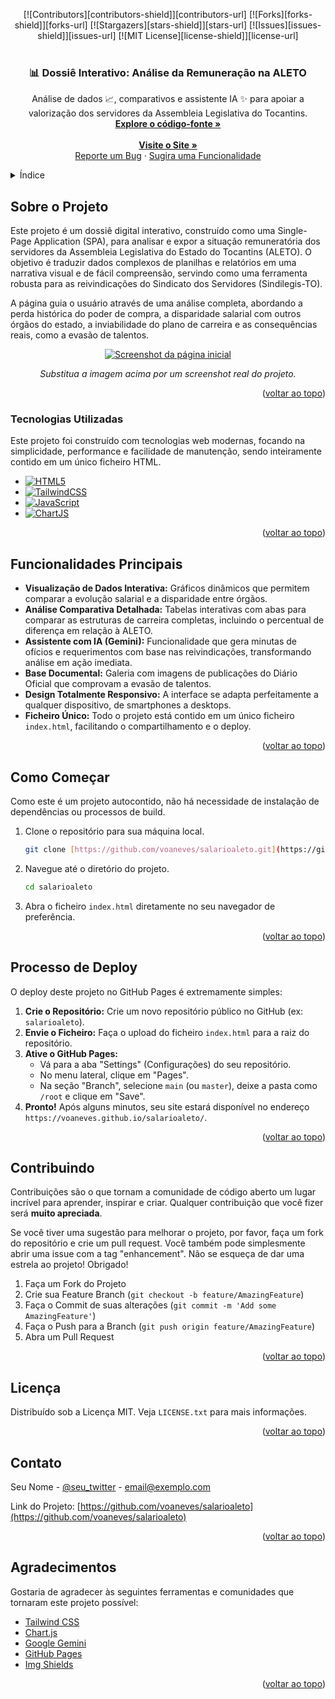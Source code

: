 <a name="readme-top"></a>

<div align="center">
  [![Contributors][contributors-shield]][contributors-url]
  [![Forks][forks-shield]][forks-url]
  [![Stargazers][stars-shield]][stars-url]
  [![Issues][issues-shield]][issues-url]
  [![MIT License][license-shield]][license-url]
</div>
<br />
<div align="center">
  <h3 align="center">📊 Dossiê Interativo: Análise da Remuneração na ALETO</h3>
  <p align="center">
    Análise de dados 📈, comparativos e assistente IA ✨ para apoiar a valorização dos servidores da Assembleia Legislativa do Tocantins.
    <br />
    <a href="https://github.com/voaneves/salarioaleto"><strong>Explore o código-fonte »</strong></a>
    <br />
    <br />
    <a href="https://voaneves.github.io/salarioaleto/"><strong>Visite o Site »</strong></a>
    <br>
    <a href="https://github.com/voaneves/salarioaleto/issues">Reporte um Bug</a>
    ·
    <a href="https://github.com/voaneves/salarioaleto/issues">Sugira uma Funcionalidade</a>
  </p>
</div>

<details>
  <summary>Índice</summary>
  <ol>
    <li>
      <a href="#sobre-o-projeto">Sobre o Projeto</a>
      <ul>
        <li><a href="#tecnologias-utilizadas">Tecnologias Utilizadas</a></li>
      </ul>
    </li>
    <li><a href="#funcionalidades-principais">Funcionalidades Principais</a></li>
    <li><a href="#como-começar">Como Começar</a></li>
    <li><a href="#processo-de-deploy">Processo de Deploy</a></li>
    <li><a href="#contribuindo">Contribuindo</a></li>
    <li><a href="#licença">Licença</a></li>
    <li><a href="#contato">Contato</a></li>
    <li><a href="#agradecimentos">Agradecimentos</a></li>
  </ol>
</details>

## Sobre o Projeto

Este projeto é um dossiê digital interativo, construído como uma Single-Page Application (SPA), para analisar e expor a situação remuneratória dos servidores da Assembleia Legislativa do Estado do Tocantins (ALETO). O objetivo é traduzir dados complexos de planilhas e relatórios em uma narrativa visual e de fácil compreensão, servindo como uma ferramenta robusta para as reivindicações do Sindicato dos Servidores (Sindilegis-TO).

A página guia o usuário através de uma análise completa, abordando a perda histórica do poder de compra, a disparidade salarial com outros órgãos do estado, a inviabilidade do plano de carreira e as consequências reais, como a evasão de talentos.

<div align="center">
  <a href="https://voaneves.github.io/salarioaleto/">
    <img src="https://placehold.co/800x450/f8fafc/334155?text=Screenshot+do+Projeto" alt="Screenshot da página inicial">
  </a>
</div>
<p align="center"><i>Substitua a imagem acima por um screenshot real do projeto.</i></p>

<p align="right">(<a href="#readme-top">voltar ao topo</a>)</p>

### Tecnologias Utilizadas

Este projeto foi construído com tecnologias web modernas, focando na simplicidade, performance e facilidade de manutenção, sendo inteiramente contido em um único ficheiro HTML.

* [![HTML5][HTML5-shield]][HTML5-url]
* [![TailwindCSS][TailwindCSS.com]][TailwindCSS-url]
* [![JavaScript][JavaScript-shield]][JavaScript-url]
* [![ChartJS][ChartJS-shield]][ChartJS-url]

<p align="right">(<a href="#readme-top">voltar ao topo</a>)</p>

## Funcionalidades Principais

-   **Visualização de Dados Interativa:** Gráficos dinâmicos que permitem comparar a evolução salarial e a disparidade entre órgãos.
-   **Análise Comparativa Detalhada:** Tabelas interativas com abas para comparar as estruturas de carreira completas, incluindo o percentual de diferença em relação à ALETO.
-   **Assistente com IA (Gemini):** Funcionalidade que gera minutas de ofícios e requerimentos com base nas reivindicações, transformando análise em ação imediata.
-   **Base Documental:** Galeria com imagens de publicações do Diário Oficial que comprovam a evasão de talentos.
-   **Design Totalmente Responsivo:** A interface se adapta perfeitamente a qualquer dispositivo, de smartphones a desktops.
-   **Ficheiro Único:** Todo o projeto está contido em um único ficheiro `index.html`, facilitando o compartilhamento e o deploy.

<p align="right">(<a href="#readme-top">voltar ao topo</a>)</p>

## Como Começar

Como este é um projeto autocontido, não há necessidade de instalação de dependências ou processos de build.

1.  Clone o repositório para sua máquina local.
    ```sh
    git clone [https://github.com/voaneves/salarioaleto.git](https://github.com/voaneves/salarioaleto.git)
    ```
2.  Navegue até o diretório do projeto.
    ```sh
    cd salarioaleto
    ```
3.  Abra o ficheiro `index.html` diretamente no seu navegador de preferência.

<p align="right">(<a href="#readme-top">voltar ao topo</a>)</p>

## Processo de Deploy

O deploy deste projeto no GitHub Pages é extremamente simples:

1.  **Crie o Repositório:** Crie um novo repositório público no GitHub (ex: `salarioaleto`).
2.  **Envie o Ficheiro:** Faça o upload do ficheiro `index.html` para a raiz do repositório.
3.  **Ative o GitHub Pages:**
    * Vá para a aba "Settings" (Configurações) do seu repositório.
    * No menu lateral, clique em "Pages".
    * Na seção "Branch", selecione `main` (ou `master`), deixe a pasta como `/root` e clique em "Save".
4.  **Pronto!** Após alguns minutos, seu site estará disponível no endereço `https://voaneves.github.io/salarioaleto/`.

<p align="right">(<a href="#readme-top">voltar ao topo</a>)</p>

## Contribuindo

Contribuições são o que tornam a comunidade de código aberto um lugar incrível para aprender, inspirar e criar. Qualquer contribuição que você fizer será **muito apreciada**.

Se você tiver uma sugestão para melhorar o projeto, por favor, faça um fork do repositório e crie um pull request. Você também pode simplesmente abrir uma issue com a tag "enhancement".
Não se esqueça de dar uma estrela ao projeto! Obrigado!

1.  Faça um Fork do Projeto
2.  Crie sua Feature Branch (`git checkout -b feature/AmazingFeature`)
3.  Faça o Commit de suas alterações (`git commit -m 'Add some AmazingFeature'`)
4.  Faça o Push para a Branch (`git push origin feature/AmazingFeature`)
5.  Abra um Pull Request

<p align="right">(<a href="#readme-top">voltar ao topo</a>)</p>

## Licença

Distribuído sob a Licença MIT. Veja `LICENSE.txt` para mais informações.

<p align="right">(<a href="#readme-top">voltar ao topo</a>)</p>

## Contato

Seu Nome - [@seu_twitter](https://twitter.com/seu_twitter) - email@exemplo.com

Link do Projeto: [https://github.com/voaneves/salarioaleto](https://github.com/voaneves/salarioaleto)

<p align="right">(<a href="#readme-top">voltar ao topo</a>)</p>

## Agradecimentos

Gostaria de agradecer às seguintes ferramentas e comunidades que tornaram este projeto possível:

* [Tailwind CSS](https://tailwindcss.com/)
* [Chart.js](https://www.chartjs.org/)
* [Google Gemini](https://gemini.google.com/)
* [GitHub Pages](https://pages.github.com/)
* [Img Shields](https://shields.io)

<p align="right">(<a href="#readme-top">voltar ao topo</a>)</p>

<!-- MARKDOWN LINKS & IMAGES -->
[contributors-shield]: https://img.shields.io/github/contributors/voaneves/salarioaleto.svg?style=for-the-badge
[contributors-url]: https://github.com/voaneves/salarioaleto/graphs/contributors
[forks-shield]: https://img.shields.io/github/forks/voaneves/salarioaleto.svg?style=for-the-badge
[forks-url]: https://github.com/voaneves/salarioaleto/network/members
[stars-shield]: https://img.shields.io/github/stars/voaneves/salarioaleto.svg?style=for-the-badge
[stars-url]: https://github.com/voaneves/salarioaleto/stargazers
[issues-shield]: https://img.shields.io/github/issues/voaneves/salarioaleto.svg?style=for-the-badge
[issues-url]: https://github.com/voaneves/salarioaleto/issues
[license-shield]: https://img.shields.io/github/license/voaneves/salarioaleto.svg?style=for-the-badge
[license-url]: https://github.com/voaneves/salarioaleto/blob/main/LICENSE.txt
[HTML5-shield]: https://img.shields.io/badge/HTML5-E34F26?style=for-the-badge&logo=html5&logoColor=white
[HTML5-url]: https://developer.mozilla.org/pt-BR/docs/Web/HTML
[TailwindCSS.com]: https://img.shields.io/badge/Tailwind_CSS-06B6D4?style=for-the-badge&logo=tailwindcss&logoColor=white
[TailwindCSS-url]: https://tailwindcss.com/
[JavaScript-shield]: https://img.shields.io/badge/JavaScript-F7DF1E?style=for-the-badge&logo=javascript&logoColor=black
[JavaScript-url]: https://developer.mozilla.org/pt-BR/docs/Web/JavaScript
[ChartJS-shield]: https://img.shields.io/badge/Chart.js-FF6384?style=for-the-badge&logo=chartdotjs&logoColor=white
[ChartJS-url]: https://www.chartjs.org/
